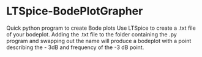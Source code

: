 # LTSpice-BodePlotGrapher
Quick python program to create Bode plots
Use LTSpice to create a .txt file of your bodeplot. Adding the .txt file to the folder containing the .py program and swapping out the name will produce a bodeplot with a
point describing the - 3dB and frequency of the -3 dB point.
